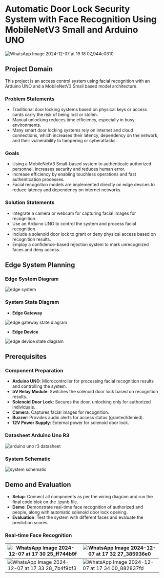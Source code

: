 # Automatic Door Lock Security System with Face Recognition Using MobileNetV3 Small and Arduino UNO
![WhatsApp Image 2024-12-07 at 19 18 07_944e0310](https://github.com/user-attachments/assets/de7167b2-3a39-469e-84ac-ed8e91d08938)

## Project Domain
This project is an access control system using facial recognition with an Arduino UNO and a MobileNetV3 Small based model architecture.

### Problem Statements
- Traditional door locking systems based on physical keys or access cards carry the risk of being lost or stolen.
- Manual unlocking reduces time efficiency, especially in busy environments.
- Many smart door locking systems rely on internet and cloud connections, which increases their latency, dependency on the network, and their vulnerability to tampering or cyberattacks.

### Goals
- Using a MobileNetV3 Small-based system to authenticate authorized personnel, increases security and reduces human error.
- Increase efficiency by enabling touchless operations and fast authentication processes.
- Facial recognition models are implemented directly on edge devices to reduce latency and dependency on internet networks. 

### Solution Statements
- Integrate a camera or webcam for capturing facial images for recognition.
- Use an Arduino UNO to control the system and process facial recognition.
- Include a solenoid door lock to grant or deny physical access based on recognition results.
- Employ a confidence-based rejection system to mark unrecognized faces and deny access.


## Edge System Planning
### Edge System Diagram
![edge system](https://github.com/Ach111es/doorlock-recognition/blob/f8b011c886d6996db2c93a42fb08dda7257aa94b/assets/edge_diagram.png)

### System State Diagram
- **Edge Gateway**

![edge gateway state diagram](https://github.com/Ach111es/doorlock-recognition/blob/f8b011c886d6996db2c93a42fb08dda7257aa94b/assets/state_diagram_gateway.png)

- **Edge Device**

![edge device state diagram](https://github.com/Ach111es/doorlock-recognition/blob/f8b011c886d6996db2c93a42fb08dda7257aa94b/assets/state_diagram_doorlock.png)


## Prerequisites
### Component Preparation

- **Arduino UNO**: Microcontroller for processing facial recognition results and controlling the system.
- **5V Relay Module**: Switches the solenoid door lock based on recognition results.
- **Solenoid Door Lock**: Secures the door, unlocking only for authorized individuals.
- **Camera**: Captures facial images for recognition.
- **Buzzer**: Provides audio alerts for access status (granted/denied).
- **12V Power Supply**: External power for solenoid door lock.

### Datasheet Arduino Uno R3
![arduino uno r3 datasheet](https://github.com/Ach111es/doorlock-recognition/blob/f8b011c886d6996db2c93a42fb08dda7257aa94b/assets/ArduinoUNOrev3.png)

### System Schematic
![system schematic](https://github.com/Ach111es/doorlock-recognition/blob/f8b011c886d6996db2c93a42fb08dda7257aa94b/assets/Schematic_HomeSecurity.png)


## Demo and Evaluation
- **Setup**: Connect all components as per the wiring diagram and run the final code blok on the .ipynb file.
- **Demo**: Demonstrate real-time face recognition of authorized and people, along with automatic solenoid door lock opening.
- **Evaluation**: Test the system with different faces and evaluate the prediction scores.

### Real-time Face Recognition
| ![WhatsApp Image 2024-12-07 at 17 30 25_ff744b9f](https://github.com/user-attachments/assets/bce25ab8-44f5-4fd3-bb79-4ca32cd8554e) | ![WhatsApp Image 2024-12-07 at 17 32 27_385936e0](https://github.com/user-attachments/assets/00f9f7ce-a95c-4714-b6ab-0e4b099be4cd) |
| ----------- | ----------- |
| ![WhatsApp Image 2024-12-07 at 17 33 28_7b4f9bf3](https://github.com/user-attachments/assets/c8670246-6cf9-4315-b159-68ae1481f058) | ![WhatsApp Image 2024-12-07 at 17 34 00_882837fd](https://github.com/user-attachments/assets/c20ebeb5-ec6c-4192-a899-559a1b1aadc7) |
